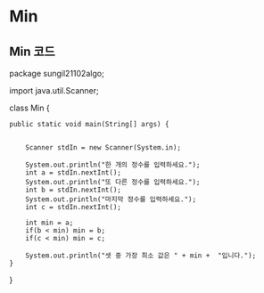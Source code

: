 # Min

## Min 코드
package sungil21102algo;

import java.util.Scanner;

class Min {

	public static void main(String[] args) {
		
		
		Scanner stdIn = new Scanner(System.in);
		
		System.out.println("한 개의 정수를 입력하세요.");
		int a = stdIn.nextInt();
		System.out.println("또 다른 정수를 입력하세요.");
		int b = stdIn.nextInt();
		System.out.println("마지막 정수를 입력하세요.");
		int c = stdIn.nextInt();
		
		int min = a;
		if(b < min) min = b;
		if(c < min) min = c;
		
		System.out.println("셋 중 가장 최소 값은 " + min +  "입니다.");
	}
}
